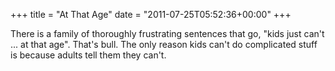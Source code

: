 +++
title = "At That Age"
date = "2011-07-25T05:52:36+00:00"
+++

There is a family of thoroughly frustrating sentences that go, "kids just can't ... at that age".  That's bull.  The only reason kids can't do complicated stuff is because adults tell them they can't.
			